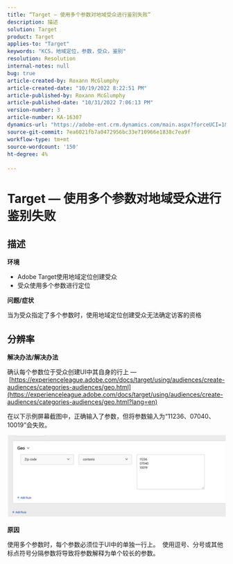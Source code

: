 ```yaml
---
title: “Target — 使用多个参数对地域受众进行鉴别失败”
description: 描述
solution: Target
product: Target
applies-to: "Target"
keywords: "KCS，地域定位，参数，受众，鉴别"
resolution: Resolution
internal-notes: null
bug: true
article-created-by: Roxann McGlumphy
article-created-date: "10/19/2022 8:22:51 PM"
article-published-by: Roxann McGlumphy
article-published-date: "10/31/2022 7:06:13 PM"
version-number: 3
article-number: KA-16307
dynamics-url: "https://adobe-ent.crm.dynamics.com/main.aspx?forceUCI=1&pagetype=entityrecord&etn=knowledgearticle&id=1c1274c8-eb4f-ed11-bba2-00224808679b"
source-git-commit: 7ea6021fb7a0472956bc33e710966e1838c7ea9f
workflow-type: tm+mt
source-wordcount: '150'
ht-degree: 4%

---
```


# Target — 使用多个参数对地域受众进行鉴别失败

## 描述


<b>环境</b>

- Adobe Target使用地域定位创建受众
- 受众使用多个参数进行定位


<b>问题/症状</b>

当为受众指定了多个参数时，使用地域定位创建受众无法确定访客的资格




## 分辨率


<b>解决办法/解决办法</b>

确认每个参数位于受众创建UI中其自身的行上 —  [https://experienceleague.adobe.com/docs/target/using/audiences/create-audiences/categories-audiences/geo.html](https://experienceleague.adobe.com/docs/target/using/audiences/create-audiences/categories-audiences/geo.html?lang=en)

在以下示例屏幕截图中，正确输入了参数，但将参数输入为“11236、07040、10019”会失败。

![](assets/e6a271f9-4e59-ed11-9561-6045bd006e5a.png)

<b>原因</b>

使用多个参数时，每个参数必须位于UI中的单独一行上。  使用逗号、分号或其他标点符号分隔参数将导致将参数解释为单个较长的参数。
